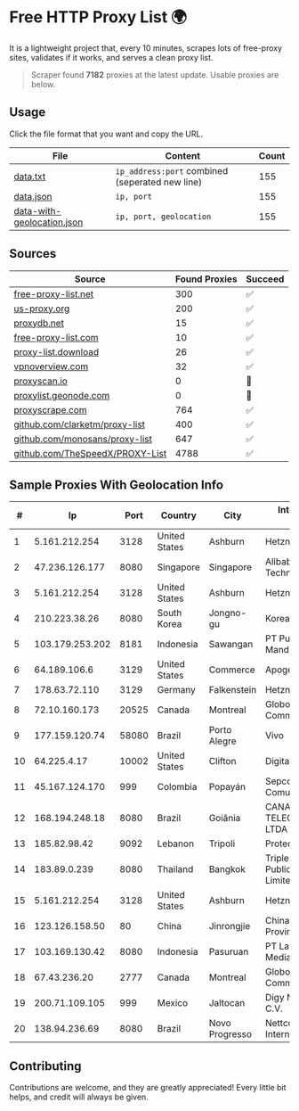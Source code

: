 
# Free HTTP Proxy List 🌍

It is a lightweight project that, every 10 minutes, scrapes lots of free-proxy sites, validates if it works, and serves a clean proxy list.


> Scraper found **7182** proxies at the latest update. Usable proxies are below.

## Usage

Click the file format that you want and copy the URL.


|File|Content|Count|
|----|-------|-----|
|[data.txt](https://raw.githubusercontent.com/themiralay/Proxy-List-World/master/data.txt)|`ip_address:port` combined (seperated new line)|155|
|[data.json](https://raw.githubusercontent.com/themiralay/Proxy-List-World/master/data.json)|`ip, port`|155|
|[data-with-geolocation.json](https://raw.githubusercontent.com/themiralay/Proxy-List-World/master/data-with-geolocation.json)|`ip, port, geolocation`|155|

## Sources

|Source|Found Proxies|Succeed|
|------|-------------|-------|
|[free-proxy-list.net](https://free-proxy-list.net)|300|✅|
|[us-proxy.org](https://www.us-proxy.org)|200|✅|
|[proxydb.net](http://proxydb.net)|15|✅|
|[free-proxy-list.com](https://free-proxy-list.com/?page=&port=&type%5B%5D=http&type%5B%5D=https&up_time=0&search=Search)|10|✅|
|[proxy-list.download](https://www.proxy-list.download/HTTP)|26|✅|
|[vpnoverview.com](https://vpnoverview.com/privacy/anonymous-browsing/free-proxy-servers)|32|✅|
|[proxyscan.io](https://www.proxyscan.io)|0|🚫|
|[proxylist.geonode.com](https://proxylist.geonode.com/api/proxy-list?limit=300&page=1&sort_by=lastChecked&sort_type=desc&protocols=http,https)|0|🚫|
|[proxyscrape.com](https://api.proxyscrape.com/v2/?request=displayproxies&protocol=http&timeout=10000&country=all&ssl=all&anonymity=all)|764|✅|
|[github.com/clarketm/proxy-list](https://raw.githubusercontent.com/clarketm/proxy-list/master/proxy-list-raw.txt)|400|✅|
|[github.com/monosans/proxy-list](https://raw.githubusercontent.com/monosans/proxy-list/main/proxies/http.txt)|647|✅|
|[github.com/TheSpeedX/PROXY-List](https://raw.githubusercontent.com/TheSpeedX/PROXY-List/master/http.txt)|4788|✅|


## Sample Proxies With Geolocation Info

|#|Ip|Port|Country|City|Internet Service Provider|
|-|--|----|-------|----|-------------------------|
|1|5.161.212.254|3128|United States|Ashburn|Hetzner Online GmbH|
|2|47.236.126.177|8080|Singapore|Singapore|Alibaba (US) Technology Co., Ltd.|
|3|5.161.212.254|3128|United States|Ashburn|Hetzner Online GmbH|
|4|210.223.38.26|8080|South Korea|Jongno-gu|Korea Telecom|
|5|103.179.253.202|8181|Indonesia|Sawangan|PT Pusaka Kreasi Mandiri|
|6|64.189.106.6|3129|United States|Commerce|Apogee Telecom Inc.|
|7|178.63.72.110|3129|Germany|Falkenstein|Hetzner Online GmbH|
|8|72.10.160.173|20525|Canada|Montreal|GloboTech Communications|
|9|177.159.120.74|58080|Brazil|Porto Alegre|Vivo|
|10|64.225.4.17|10002|United States|Clifton|DigitalOcean, LLC|
|11|45.167.124.170|999|Colombia|Popayán|Sepcom Comunicaciones SAS|
|12|168.194.248.18|8080|Brazil|Goiânia|CANAA TELECOMUNICAÇÕES LTDA - ME|
|13|185.82.98.42|9092|Lebanon|Tripoli|Protected|
|14|183.89.0.239|8080|Thailand|Bangkok|Triple T Broadband Public Company Limited|
|15|5.161.212.254|3128|United States|Ashburn|Hetzner Online GmbH|
|16|123.126.158.50|80|China|Jinrongjie|China Unicom Beijing Province Network|
|17|103.169.130.42|8080|Indonesia|Pasuruan|PT Lancar Artha Media Data|
|18|67.43.236.20|2777|Canada|Montreal|GloboTech Communications|
|19|200.71.109.105|999|Mexico|Jaltocan|Digy Networks S.A De C.V.|
|20|138.94.236.69|8080|Brazil|Novo Progresso|Nettcon Provedor De Internet Eireli EPP|



## Contributing

Contributions are welcome, and they are greatly appreciated! Every
little bit helps, and credit will always be given.

